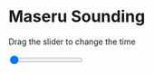 <h1>Maseru Sounding</h1>
<p>Drag the slider to change the time</p>

<div class="slidecontainer">
<input oninput='setImage(this)' class="slider" type="range" min="0" max="7" value="0" step="1" />
<img id='img'/>
</div>

<script>
var img = document.getElementById('img');
var img_array = ['/assets/images/skwt/skd_maseru_wrfout_d01_2020-06-20_12:00:00.png',
'/assets/images/skwt/skd_maseru_wrfout_d01_2020-06-20_18:00:00.png',
'/assets/images/skwt/skd_maseru_wrfout_d01_2020-06-21_00:00:00.png',
'/assets/images/skwt/skd_maseru_wrfout_d01_2020-06-21_06:00:00.png',
'/assets/images/skwt/skd_maseru_wrfout_d01_2020-06-21_12:00:00.png',
'/assets/images/skwt/skd_maseru_wrfout_d01_2020-06-21_18:00:00.png',
'/assets/images/skwt/skd_maseru_wrfout_d01_2020-06-22_00:00:00.png',];
function setImage(obj)
{
        var value = obj.value;
        img.src = img_array[value];

}
</script>
